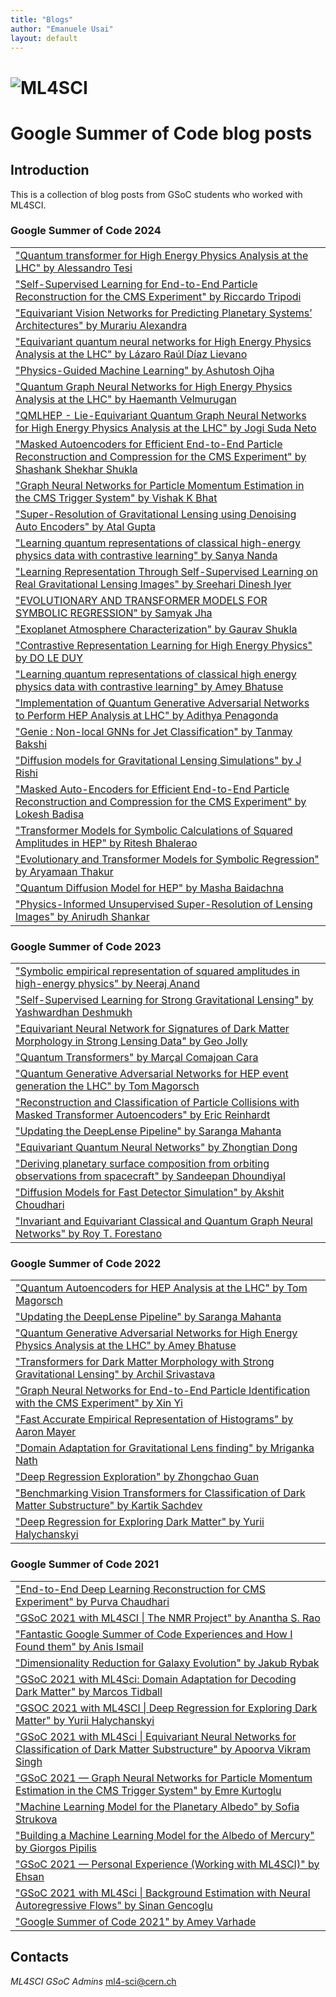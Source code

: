 ```yaml
---
title: "Blogs"
author: "Emanuele Usai"
layout: default
---
```



# ![ML4SCI](/images/CERN-HSF-GSoC-logo.png)

# Google Summer of Code blog posts

## Introduction

This is a collection of blog posts from GSoC students who worked with ML4SCI.

### Google Summer of Code 2024

<table class="table table-hover table-striped">

  
<tr>
    <td><a href="https://medium.com/@tesi.alessandro88/gsoc-24-quantum-transformer-for-high-energy-physics-analysis-at-ml4sci-ab8a86acdab0" target="_blank">"Quantum transformer for High Energy Physics Analysis at the LHC" by Alessandro Tesi</a></td>
  </tr>

    
<tr>
    <td><a href="https://medium.com/@riccardotripodi/self-supervised-learning-for-end-to-end-particle-reconstruction-for-the-cms-experiment-2-2-9997aa51ca7d" target="_blank">"Self-Supervised Learning for End-to-End Particle Reconstruction for the CMS Experiment" by Riccardo Tripodi</a></td>
  </tr>

  
<tr>
    <td><a href="https://medium.com/@murariu.alexandra2002/gsoc-ml4sci-exxa-equivariant-vision-networks-for-predicting-planetary-systems-architectures-b6f7c5846bda" target="_blank">"Equivariant Vision Networks for Predicting Planetary Systems’ Architectures" by Murariu Alexandra</a></td>
  </tr>

   
<tr>
    <td><a href="https://medium.com/@214lievano/equivariant-quantum-neural-networks-for-high-energy-physics-analysis-at-the-lhc-59b55ed3d43e" target="_blank">"Equivariant quantum neural networks for High Energy Physics Analysis at the LHC" by Lázaro Raúl Díaz Lievano</a></td>
  </tr>

  
<tr>
    <td><a href="https://medium.com/@ojhaaashutosh1005/gsoc24-with-ml4sci-physics-guided-machine-learning-final-evaluation-0814ed47bbd2" target="_blank">"Physics-Guided Machine Learning" by Ashutosh Ojha</a></td>
  </tr>

    
<tr>
    <td><a href="https://medium.com/@haemanth10/quantum-graph-neural-networks-9cde9613a8d5" target="_blank">"Quantum Graph Neural Networks for High Energy Physics Analysis at the LHC" by Haemanth Velmurugan</a></td>
  </tr>

    
<tr>
    <td><a href="https://jogisuda.github.io/posts/2024/07/lie-eqgnn/" target="_blank">"QMLHEP - Lie-Equivariant Quantum Graph Neural Networks for High Energy Physics Analysis at the LHC" by Jogi Suda Neto</a></td>
  </tr>

  
<tr>
    <td><a href="https://medium.com/@shuklashashankshekhar863/masked-autoencoders-for-efficient-end-to-end-particle-reconstruction-and-compression-for-the-cms-fdd7b941a2bb" target="_blank">"Masked Autoencoders for Efficient End-to-End Particle Reconstruction and Compression for the CMS Experiment" by Shashank Shekhar Shukla</a></td>
  </tr>

   
<tr>
    <td><a href="https://medium.com/@vishak.bhat5/gsoc24-with-ml4sci-graph-neural-networks-for-particle-momentum-estimation-in-the-cms-trigger-e67e3f43a292" target="_blank">"Graph Neural Networks for Particle Momentum Estimation in the CMS Trigger System" by Vishak K Bhat</a></td>
  </tr>

   
<tr>
    <td><a href="https://medium.com/@guptaatal/single-image-super-resolution-using-denoising-auto-encoder-f05facda6485" target="_blank">"Super-Resolution of Gravitational Lensing using Denoising Auto Encoders" by Atal Gupta</a></td>
  </tr>

   
<tr>
    <td><a href="https://sanyananda.github.io/ML4Sci_QuantumContrastiveLearning/" target="_blank">"Learning quantum representations of classical high-energy physics data with contrastive learning" by Sanya Nanda</a></td>
  </tr>


   
<tr>
    <td><a href="https://iyersreehari.github.io/gsoc24-blog-deeplense-ssl/" target="_blank">"Learning Representation Through Self-Supervised Learning on Real Gravitational Lensing Images" by Sreehari Dinesh Iyer</a></td>
  </tr>

   
<tr>
    <td><a href="https://medium.com/@samyakjha71/symbolic-regression-gsoc-24-final-evaluations-40aea5aad6dd" target="_blank">"EVOLUTIONARY AND TRANSFORMER MODELS FOR SYMBOLIC REGRESSION" by Samyak Jha</a></td>
  </tr>

  
<tr>
    <td><a href="https://medium.com/@shuklag554/exoplanet-atmosphere-characterization-gsoc24-ml4sci-part-2-96392e3ba190" target="_blank">"Exoplanet Atmosphere Characterization" by Gaurav Shukla</a></td>
  </tr>

  
<tr>
    <td><a href="https://duydl.github.io/blogs/end-term-report-gsoc24.html" target="_blank">"Contrastive Representation Learning for High Energy Physics" by DO LE DUY</a></td>
  </tr>

    
<tr>
    <td><a href="https://medium.com/@ameybhatuse315/quantum-graph-contrastive-learning-for-high-energy-physics-aa6e49eaa34f" target="_blank">"Learning quantum representations of classical high energy physics data with contrastive learning" by Amey Bhatuse</a></td>
  </tr>

   
<tr>
    <td><a href="https://medium.com/@swheatdreamz/whos-at-loss-0b921b3e1bb4" target="_blank">"Implementation of Quantum Generative Adversarial Networks to Perform HEP Analysis at LHC" by Adithya Penagonda</a></td>
  </tr>

  
<tr>
    <td><a href="https://medium.com/@pankajbakshi88/non-local-gnns-for-jet-classification-going-beyond-graphs-5b62286e5c58" target="_blank">"Genie : Non-local GNNs for Jet Classification" by Tanmay Bakshi</a></td>
  </tr>

   
<tr>
    <td><a href="https://medium.com/@rishirswamy/gsoc-24-with-ml4sci-part-2-diffusion-models-for-gravitational-lensing-simulations-7c667be4bf45" target="_blank">"Diffusion models for Gravitational Lensing Simulations" by J Rishi</a></td>
  </tr>

   
<tr>
    <td><a href="https://medium.com/@lokeshbadisa657/gsoc-2024-with-ml4sci-masked-auto-encoders-for-efficient-end-to-end-particle-reconstruction-and-60ea4dde539e" target="_blank">"Masked Auto-Encoders for Efficient End-to-End Particle Reconstruction and Compression for the CMS Experiment" by Lokesh Badisa</a></td>
  </tr>

 
<tr>
    <td><a href="https://www.linkedin.com/posts/ritesh-bhalerao_gsoc-activity-7256869917877026816-2TCY?utm_source=share&utm_medium=member_desktop" target="_blank">"Transformer Models for Symbolic Calculations of Squared Amplitudes in HEP" by Ritesh Bhalerao</a></td>
  </tr>

  
<tr>
    <td><a href="https://medium.com/@aryamaanthakur/transformers-meet-evolution-a-hybrid-approach-to-symbolic-regression-final-progress-gsoc-0de041ac013d" target="_blank">"Evolutionary and Transformer Models for Symbolic Regression" by Aryamaan Thakur</a></td>
  </tr>

  
<tr>
    <td><a href="https://medium.com/@mashapotatoes/gsoc-quantum-diffusion-model-for-high-energy-physics-part-ii-6e693d625931" target="_blank">"Quantum Diffusion Model for HEP" by Masha Baidachna</a></td>
  </tr>

   
  <tr>
    <td><a href="https://medium.com/@anirudhshankar99/physics-informed-unsupervised-super-resolution-of-lensing-images-gsoc-2024-x-ml4sci-51cedc1cfb00" target="_blank">"Physics-Informed Unsupervised Super-Resolution of Lensing Images" by Anirudh Shankar</a></td>
  </tr>

</table>

### Google Summer of Code 2023

<table class="table table-hover table-striped">

  <tr>
    <td><a href="https://medium.com/@neerajanandfirst/my-journey-to-google-summer-of-code-2023-with-ml4sci-8822ce64464a" target="_blank">"Symbolic empirical representation of squared amplitudes in high-energy physics" by Neeraj Anand</a></td>
  </tr>

  <tr>
    <td><a href="https://medium.com/@yaashwardhan/self-supervised-learning-for-strong-gravitational-lensing-part1-5a049e976b51" target="_blank">"Self-Supervised Learning for Strong Gravitational Lensing" by Yashwardhan Deshmukh</a></td>
  </tr>
  <tr>
    <td><a href="https://kingjuno.github.io/gsoc/" target="_blank">"Equivariant Neural Network for Signatures of Dark Matter Morphology in Strong Lensing Data" by Geo Jolly</a></td>
  </tr>
  <tr>
    <td><a href="https://salcc.github.io/blog/gsoc23" target="_blank">"Quantum Transformers" by Marçal Comajoan Cara</a></td>
  </tr>
  
  <tr>
    <td><a href="https://www.tommago.com/posts/gsoc23/" target="_blank">"Quantum Generative Adversarial Networks for HEP event generation the LHC" by Tom Magorsch</a></td>
  </tr>
  
  <tr>
    <td><a href="https://medium.com/@eric0reinhardt/gsoc-2023-with-ml4sci-reconstruction-and-classification-of-particle-collisions-with-masked-bab8b38958df" target="_blank">"Reconstruction and Classification of Particle Collisions with Masked Transformer Autoencoders" by Eric Reinhardt</a></td>
  </tr>

  <tr>
    <td><a href="https://medium.com/@saranga.boo/updating-the-deeplense-pipeline-part-2-gsoc-2023-with-ml4sci-299a48d0dd23" target="_blank">"Updating the DeepLense Pipeline" by Saranga Mahanta</a></td>
  </tr>

  <tr>
    <td><a href="https://medium.com/@zhontiandong/equivariant-quantum-neural-networks-be4ba231c457" target="_blank">"Equivariant Quantum Neural Networks" by Zhongtian Dong</a></td>
  </tr>

  <tr>
    <td><a href="https://medium.com/@dsandeepan995/gsoc23-with-ml4sci-deriving-planetary-surface-composition-from-orbiting-observations-from-46f81885c9be" target="_blank">"Deriving planetary surface composition from orbiting observations from spacecraft" by Sandeepan Dhoundiyal</a></td>
  </tr>
  
  <tr>
    <td><a href="https://medium.com/@akshit.chodhary/wrap-up-gsoc-2023-ml4sci-2f98adaa21ae" target="_blank">"Diffusion Models for Fast Detector Simulation" by Akshit Choudhari</a></td>
  </tr>
  <tr>
    <td><a href="https://royforestano.github.io/blog/2023/2023-gsoc-ml4sci-qmlhep/" target="_blank">"Invariant and Equivariant Classical and Quantum Graph Neural Networks" by Roy T. Forestano</a></td>
  </tr>

</table>


### Google Summer of Code 2022

<table class="table table-hover table-striped">

  
  <tr>
    <td><a href="https://www.tommago.com/posts/gsoc/" target="_blank">"Quantum Autoencoders for HEP Analysis at the LHC" by Tom Magorsch</a></td>
  </tr>

  
  <tr>
    <td><a href="https://medium.com/@saranga.boo/updating-the-deeplense-pipeline-gsoc-2022-with-ml4sci-deb9f20cc928" target="_blank">"Updating the DeepLense Pipeline" by Saranga Mahanta</a></td>
  </tr>

  
  <tr>
    <td><a href="https://medium.com/@ameybhatuse315/quantum-generative-adversarial-networks-for-high-energy-physics-analysis-at-the-lhc-google-summer-98e2ed67a55e" target="_blank">"Quantum Generative Adversarial Networks for High Energy Physics Analysis at the LHC" by Amey Bhatuse</a></td>
  </tr>

 
  <tr>
    <td><a href="https://medium.com/@archilsrivastava/transformers-for-dark-matter-morphology-with-strong-gravitational-lensing-gsoc-2022-with-ml4sci-b34a03d30114" target="_blank">"Transformers for Dark Matter Morphology with Strong Gravitational Lensing" by Archil Srivastava</a></td>
  </tr>

  
  <tr>
    <td><a href="https://medium.com/@haku20010427/gsoc2022-ml4sci-graph-neural-networks-for-end-to-end-particle-identification-with-the-cms-e38a7abf2bc5" target="_blank">"Graph Neural Networks for End-to-End Particle Identification with the CMS Experiment" by Xin Yi</a></td>
  </tr>

  
  <tr>
    <td><a href="https://medium.com/@asmayer1216/gsoc-2022-with-ml4sci-e350db0907cd" target="_blank">"Fast Accurate Empirical Representation of Histograms" by Aaron Mayer</a></td>
  </tr>

  
  <tr>
    <td><a href="https://mrinath.medium.com/domain-adaptation-for-gravitational-lens-finding-gsoc-22-ml4sci-7b70b2be6d6b" target="_blank">"Domain Adaptation for Gravitational Lens finding" by Mriganka Nath</a></td>
  </tr>

 
  <tr>
    <td><a href="https://medium.com/@gg884691896/gsoc-2021-with-ml4sci-deep-regression-exploration-34d5d8fb4643" target="_blank">"Deep Regression Exploration" by Zhongchao Guan</a></td>
  </tr>

  
  <tr>
    <td><a href="https://medium.com/@sachdev.kartik25/benchmarking-vision-transformers-for-classification-of-dark-matter-substructure-gsoc-2022-with-6ec7711cc32d" target="_blank">"Benchmarking Vision Transformers for Classification of Dark Matter Substructure" by Kartik Sachdev</a></td>
  </tr>

  
  <tr>
    <td><a href="https://medium.com/@yuriihalyc/gsoc-2022-with-ml4sci-deep-regression-for-exploring-dark-matter-3f2f1badb60f" target="_blank">"Deep Regression for Exploring Dark Matter" by Yurii Halychanskyi</a></td>
  </tr>

</table>

### Google Summer of Code 2021

<table class="table table-hover table-striped">

  <tr>
    <td><a href="https://medium.com/@purva.chaudhari02/google-summer-of-code-2021-5cf8ef45d2d2" target="_blank">"End-to-End Deep Learning Reconstruction for CMS Experiment" by Purva Chaudhari</a></td>
  </tr>

  <tr>
    <td><a href="https://medium.com/@aanantha.s.rao/gsoc-2021-with-ml4sci-the-nmr-project-1a5e8995af9" target="_blank">"GSoC 2021 with ML4SCI | The NMR Project" by Anantha S. Rao</a></td>
  </tr>

  <tr>
    <td><a href="https://anisismail09.medium.com/fantastic-google-summer-of-code-experiences-and-how-i-found-them-dd1c5b09a364" target="_blank">"Fantastic Google Summer of Code Experiences and How I Found them" by Anis Ismail</a></td>
  </tr>

  <tr>
    <td><a href="https://medium.com/@jbrybak/dimensionality-reduction-for-galaxy-evolution-82235391dcd3" target="_blank">"Dimensionality Reduction for Galaxy Evolution" by Jakub Rybak</a></td>
  </tr>

  <tr>
    <td><a href="https://medium.com/@marcostidball/gsoc-2021-with-ml4sci-domain-adaptation-for-decoding-dark-matter-bf0380898aed" target="_blank">"GSoC 2021 with ML4Sci: Domain Adaptation for Decoding Dark Matter" by Marcos Tidball</a></td>
  </tr>

  <tr>
    <td><a href="https://medium.com/@yuriihalyc/gsoc-2021-with-ml4sci-deep-regression-for-exploring-dark-matter-32691c46adfa" target="_blank">"GSOC 2021 with ML4SCI | Deep Regression for Exploring Dark Matter" by Yurii Halychanskyi</a></td>
  </tr>

  <tr>
    <td><a href="https://medium.com/@singhapoorva388/gsoc-2021-with-ml4sci-equivariant-neural-networks-for-classification-of-dark-matter-substructure-64ef3877477a" target="_blank">"GSoC 2021 with ML4Sci | Equivariant Neural Networks for Classification of Dark Matter Substructure" by Apoorva Vikram Singh</a></td>
  </tr>

  <tr>
    <td><a href="https://medium.com/@emre.kurt.96/gsoc-2021-graph-neural-networks-for-particle-momentum-estimation-in-the-cms-trigger-system-2216e4e4d005" target="_blank">"GSoC 2021 — Graph Neural Networks for Particle Momentum Estimation in the CMS Trigger System" by 
Emre Kurtoglu</a></td>
  </tr>

  <tr>
    <td><a href="https://gist.github.com/strukovas/7ffcc9edd823c5bf7afa7541ae04f647" target="_blank">"Machine Learning Model for the Planetary Albedo" by Sofia Strukova</a></td>
  </tr>

  <tr>
    <td><a href="https://gist.github.com/giorgos314/212ed883cb097e3012e36f24f91fb52f" target="_blank">"Building a Machine Learning Model for the Albedo of Mercury" by Giorgos Pipilis</a></td>
  </tr>

  <tr>
    <td><a href="https://medium.com/@ehsanulhaq18/gsoc-2021-personal-experience-working-with-ml4sci-921c684e30ee" target="_blank">"GSoC 2021 — Personal Experience (Working with ML4SCI)" by Ehsan</a></td>
  </tr>

  <tr>
    <td><a href="https://medium.com/@sinan.gencogluu/gsoc-2021-with-ml4sci-background-estimation-with-neural-autoregressive-flows-b164e247e183" target="_blank">"GSoC 2021 with ML4Sci | Background Estimation with Neural Autoregressive Flows" by Sinan Gencoglu</a></td>
  </tr>

  <tr>
    <td><a href="https://yemaedahrav.github.io/ameygsocblog/" target="_blank">"Google Summer of Code 2021" by Amey Varhade</a></td>
  </tr>

</table>




## Contacts

*ML4SCI GSoC Admins* [ml4-sci@cern.ch](mailto:ml4-sci@cern.ch)


